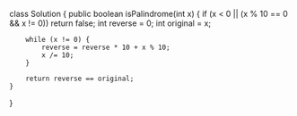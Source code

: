 class Solution {
    public boolean isPalindrome(int x) {
        if (x < 0 || (x % 10 == 0 && x != 0)) return false;
        int reverse = 0;
        int original = x;
        
        while (x != 0) {
            reverse = reverse * 10 + x % 10;
            x /= 10;
        }
        
        return reverse == original;
    }
}
